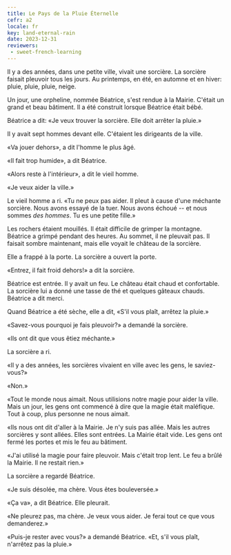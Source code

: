 ```yaml
---
title: Le Pays de la Pluie Éternelle
cefr: a2
locale: fr
key: land-eternal-rain
date: 2023-12-31
reviewers:
 - sweet-french-learning
---
```


Il y a des années, dans une petite ville, vivait une sorcière. La sorcière faisait pleuvoir tous les jours. Au printemps, en été, en automne et en hiver: pluie, pluie, pluie, neige.

Un jour, une orpheline, nommée Béatrice, s'est rendue à la Mairie. C'était un grand et beau bâtiment. Il a été construit lorsque Béatrice était bébé.

Béatrice a dit: «Je veux trouver la sorcière. Elle doit arrêter la pluie.»

Il y avait sept hommes devant elle. C'étaient les dirigeants de la ville.

«Va jouer dehors», a dit l'homme le plus âgé.

«Il fait trop humide», a dit Béatrice.

«Alors reste à l'intérieur», a dit le vieil homme.

«Je veux aider la ville.»

Le vieil homme a ri. «Tu ne peux pas aider. Il pleut à cause d'une méchante sorcière. Nous avons essayé de la tuer. Nous avons échoué -- et nous sommes *des hommes*. Tu es une petite fille.»

Les rochers étaient mouillés. Il était difficile de grimper la montagne. Béatrice a grimpé pendant des heures. Au sommet, il ne pleuvait pas. Il faisait sombre maintenant, mais elle voyait le château de la sorcière.

Elle a frappé à la porte. La sorcière a ouvert la porte.

«Entrez, il fait froid dehors!» a dit la sorcière.

Béatrice est entrée. Il y avait un feu. Le château était chaud et confortable. La sorcière lui a donné une tasse de thé et quelques gâteaux chauds. Béatrice a dit merci.

Quand Béatrice a été sèche, elle a dit, «S'il vous plaît, arrêtez la pluie.»

«Savez-vous pourquoi je fais pleuvoir?» a demandé la sorcière.

«Ils ont dit que vous êtiez méchante.»

La sorcière a ri.

«Il y a des années, les sorcières vivaient en ville avec les gens, le saviez-vous?»

«Non.»

«Tout le monde nous aimait. Nous utilisions notre magie pour aider la ville. Mais un jour, les gens ont commencé à dire que la magie était maléfique. Tout à coup, plus personne ne nous aimait.

«Ils nous ont dit d'aller à la Mairie. Je n'y suis pas allée. Mais les autres sorcières y sont allées. Elles sont entrées. La Mairie était vide. Les gens ont fermé les portes et mis le feu au bâtiment.

«J'ai utilisé la magie pour faire pleuvoir. Mais c'était trop lent. Le feu a brûlé la Mairie. Il ne restait rien.»

La sorcière a regardé Béatrice.

«Je suis désolée, ma chère. Vous êtes bouleversée.»

«Ça va», a dit Béatrice. Elle pleurait.

«Ne pleurez pas, ma chère. Je veux vous aider. Je ferai tout ce que vous demanderez.»

«Puis-je rester avec vous?» a demandé Béatrice. «Et, s'il vous plaît, n'arrêtez pas la pluie.»
